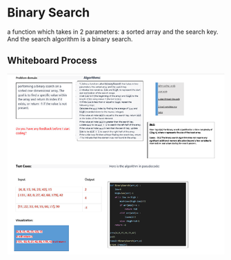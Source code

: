 # Binary Search

a function which takes in 2 parameters: a sorted array and the search key. And the search algorithm is a binary search.

## Whiteboard Process

![Whiteboard](./Whiteboard.png)


